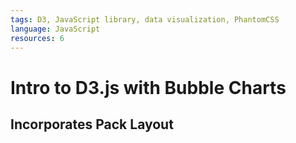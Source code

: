 ```yaml
---
tags: D3, JavaScript library, data visualization, PhantomCSS
language: JavaScript
resources: 6
---
```


# Intro to D3.js with Bubble Charts

## Incorporates Pack Layout